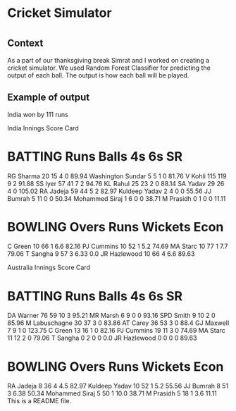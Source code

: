 <h1>Cricket Simulator<h1>

<h2>Context</h2>
<p>As a part of our thanksgiving break Simrat and I worked on creating a cricket simulator. We used Random Forest Classifier for predicting the output of each ball. The output is how each ball will be played. 

<h2> Example of output</h2>
<p>
India won by 111 runs

India Innings Score Card

BATTING                  Runs    Balls   4s      6s      SR
=============================================================
RG Sharma                20      15      4       0       89.94
Washington Sundar        5       5       1       0       81.76
V Kohli                  115     119     9       2       91.88
SS Iyer                  57      41      7       2       94.76
KL Rahul                 25      23      2       0       88.14
SA Yadav                 29      26      4       0       105.02
RA Jadeja                59      44      5       2       82.97
Kuldeep Yadav            2       4       0       0       55.56
JJ Bumrah                5       11      0       0       50.34
Mohammed Siraj           1       6       0       0       38.71
M Prasidh                0       1       0       0       11.11


BOWLING                  Overs   Runs    Wickets         Econ 
=============================================================
C Green                  10      66      1       6.6     82.16
PJ Cummins               10      52      1       5.2     74.69
MA Starc                 10      77      1       7.7     79.06
T Sangha                 9       57      3       6.33    0.0
JR Hazlewood             10      66      4       6.6     89.63


Australia Innings Score Card

BATTING                  Runs    Balls   4s      6s      SR
=============================================================
DA Warner                76      59      10      3       95.21
MR Marsh                 6       9       0       0       93.16
SPD Smith                9       10      2       0       85.96
M Labuschagne            30      37      3       0       83.86
AT Carey                 36      53      3       0       88.4
GJ Maxwell               7       9       1       0       123.75
C Green                  13      16      1       0       82.16
PJ Cummins               19      11      3       0       74.69
MA Starc                 11      12      2       0       79.06
T Sangha                 0       2       0       0       0.0
JR Hazlewood             0       0       0       0       89.63


BOWLING                  Overs   Runs    Wickets         Econ 
=============================================================
RA Jadeja                8       36      4       4.5     82.97
Kuldeep Yadav            10      52      1       5.2     55.56
JJ Bumrah                8       51      3       6.38    50.34
Mohammed Siraj           5       50      1       10.0    38.71
M Prasidh                5       18      1       3.6     11.11
This is a README file.
